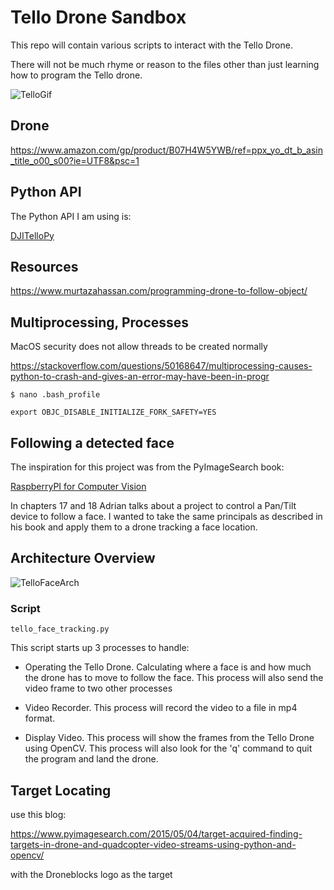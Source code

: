# Tello Drone Sandbox

This repo will contain various scripts to interact with the Tello Drone.

There will not be much rhyme or reason to the files other than just learning how to program the Tello drone.

![TelloGif](./media/Tello_Drone_face_following.gif)

## Drone
https://www.amazon.com/gp/product/B07H4W5YWB/ref=ppx_yo_dt_b_asin_title_o00_s00?ie=UTF8&psc=1

## Python API
The Python API I am using is:

[DJITelloPy](https://github.com/damiafuentes/DJITelloPy)

## Resources

https://www.murtazahassan.com/programming-drone-to-follow-object/

## Multiprocessing, Processes
MacOS security does not allow threads to be created normally

https://stackoverflow.com/questions/50168647/multiprocessing-causes-python-to-crash-and-gives-an-error-may-have-been-in-progr

```text
$ nano .bash_profile
```

```text
export OBJC_DISABLE_INITIALIZE_FORK_SAFETY=YES
```
## Following a detected face

The inspiration for this project was from the PyImageSearch book: 

[RaspberryPI for Computer Vision](https://www.pyimagesearch.com/raspberry-pi-for-computer-vision/)

In chapters 17 and 18 Adrian talks about a project to control a Pan/Tilt device to follow a face.  I wanted to take the same principals as described in his book and apply them to a drone tracking a face location.

## Architecture Overview

![TelloFaceArch](./media/tello_arch.png)
### Script
`tello_face_tracking.py`

This script starts up 3 processes to handle:

* Operating the Tello Drone.  Calculating where a face is and how much the drone has to move to follow the face.  This process will also send the video frame to two other processes

* Video Recorder. This process will record the video to a file in mp4 format.  

* Display Video.  This process will show the frames from the Tello Drone using OpenCV.  This process will also look for the 'q' command to quit the program and land the drone.  


## Target Locating

use this blog:

https://www.pyimagesearch.com/2015/05/04/target-acquired-finding-targets-in-drone-and-quadcopter-video-streams-using-python-and-opencv/

with the Droneblocks logo as the target


